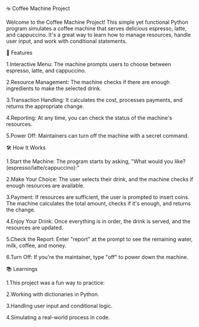 ☕ Coffee Machine Project

Welcome to the Coffee Machine Project! This simple yet functional Python program simulates a coffee machine that serves delicious espresso, latte, and cappuccino. It's a great way to learn how to manage resources, handle user input, and work with conditional statements.

🚀 Features

1.Interactive Menu: The machine prompts users to choose between espresso, latte, and cappuccino.

2.Resource Management: The machine checks if there are enough ingredients to make the selected drink.

3.Transaction Handling: It calculates the cost, processes payments, and returns the appropriate change.

4.Reporting: At any time, you can check the status of the machine's resources.

5.Power Off: Maintainers can turn off the machine with a secret command.

🛠 How It Works

1.Start the Machine: The program starts by asking, "What would you like? (espresso/latte/cappuccino):"

2.Make Your Choice: The user selects their drink, and the machine checks if enough resources are available.

3.Payment: If resources are sufficient, the user is prompted to insert coins. The machine calculates the total amount, checks if it's enough, and returns the change.

4.Enjoy Your Drink: Once everything is in order, the drink is served, and the resources are updated.

5.Check the Report: Enter "report" at the prompt to see the remaining water, milk, coffee, and money.

6.Turn Off: If you're the maintainer, type "off" to power down the machine.

📚 Learnings

1.This project was a fun way to practice:

2.Working with dictionaries in Python.

3.Handling user input and conditional logic.

4.Simulating a real-world process in code.
